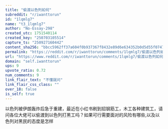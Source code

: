 ```yaml
---
title: "偷渡以色列如何"
subreddit: "r/iwanttorun"
id: "1lqmlg7"
name: "t3_1lqmlg7"
author: "No-Essay-298"
created_utc: 1751540114
created_key: "250703105514"
capture_ts: "250927160442"
content_sha256: "bbcc5962ff37a604f0b937367f8432e89d6e634352b0d5d55f07479904581749"
permalink: "https://reddit.com/r/iwanttorun/comments/1lqmlg7/偷渡以色列如何/"
url: "https://www.reddit.com/r/iwanttorun/comments/1lqmlg7/偷渡以色列如何/"
domain: "self.iwanttorun"
ups: 9
upvote_ratio: 0.72
num_comments: 9
link_flair_text: "不懂就问"
link_flair_css_class: ""
over_18: false
is_self: true
---
```


以色列被伊朗轰炸后急于重建，最近在小红书刷到招钢筋工，木工各种建筑工，请问各位大佬可以偷渡到以色列打黑工吗？如果可行需要面对的风险有哪些,以及以色列对黑民的态度是怎样

